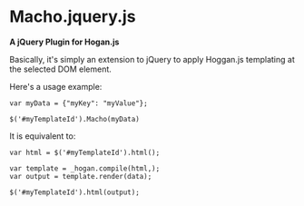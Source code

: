 # Macho.jquery.js

**A jQuery Plugin for Hogan.js**

Basically, it's simply an extension to jQuery to apply Hoggan.js templating at 
the selected DOM element.

Here's a usage example:

```
var myData = {"myKey": "myValue"};

$('#myTemplateId').Macho(myData)
````

It is equivalent to:

```
var html = $('#myTemplateId').html();

var template = _hogan.compile(html,);
var output = template.render(data);

$('#myTemplateId').html(output);
````